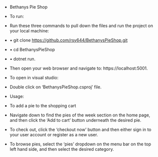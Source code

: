 *	Bethanys Pie Shop
*	To run:
*	Run these three commands to pull down the files and run the project on your local machine:
*	•	git clone https://github.com/rsy644/BethanysPieShop.git
*	•	cd BethanysPieShop
*	•	dotnet run.
*	Then open your web browser and navigate to: https://localhost:5001.
*	To open in visual studio:
*	Double click on ‘BethanysPieShop.csproj’ file.

*	Usage:
*	To add a pie to the shopping cart
*	Navigate down to find the pies of the week section on the home page, and then click the ‘Add to cart’ button underneath the desired pie.
*	To check out, click the ‘checkout now’ button and then either sign in to your user account or register as a new user.
*	To browse pies, select the ‘pies’ dropdown on the menu bar on the top left hand side, and then select the desired category.
